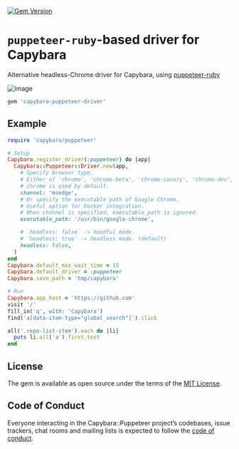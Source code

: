 [![Gem Version](https://badge.fury.io/rb/capybara-puppeteer-driver.svg)](https://badge.fury.io/rb/capybara-puppeteer-driver)


# `puppeteer-ruby`-based driver for Capybara

Alternative headless-Chrome driver for Capybara, using [puppeteer-ruby](https://github.com/YusukeIwaki/puppeteer-ruby)

![image](https://github.com/YusukeIwaki/puppeteer-ruby/blob/main/puppeteer-ruby.png?raw=true)

```ruby
gem 'capybara-puppeteer-driver'
```

## Example

```ruby
require 'capybara/puppeteer'

# Setup
Capybara.register_driver(:puppeteer) do |app|
  Capybara::Puppeteer::Driver.new(app,
    # Specify browser type.
    # Either of 'chrome', 'chrome-beta', 'chrome-canary', 'chrome-dev', 'msedge'.
    # chrome is used by default.
    channel: 'msedge',
    # Or specify the executable path of Google Chrome.
    # Useful option for Docker integration.
    # When channel is specified, executable_path is ignored.
    executable_path: '/usr/bin/google-chrome',

    # `headless: false` -> headful mode.
    # `headless: true` -> headless mode. (default)
    headless: false,
  )
end
Capybara.default_max_wait_time = 15
Capybara.default_driver = :puppeteer
Capybara.save_path = 'tmp/capybara'

# Run
Capybara.app_host = 'https://github.com'
visit '/'
fill_in('q', with: 'Capybara')
find('a[data-item-type="global_search"]').click

all('.repo-list-item').each do |li|
  puts li.all('a').first.text
end
```

## License

The gem is available as open source under the terms of the [MIT License](https://opensource.org/licenses/MIT).

## Code of Conduct

Everyone interacting in the Capybara::Puppeteer project’s codebases, issue trackers, chat rooms and mailing lists is expected to follow the [code of conduct](https://github.com/[USERNAME]/capybara-puppeteer-driver/blob/master/CODE_OF_CONDUCT.md).
